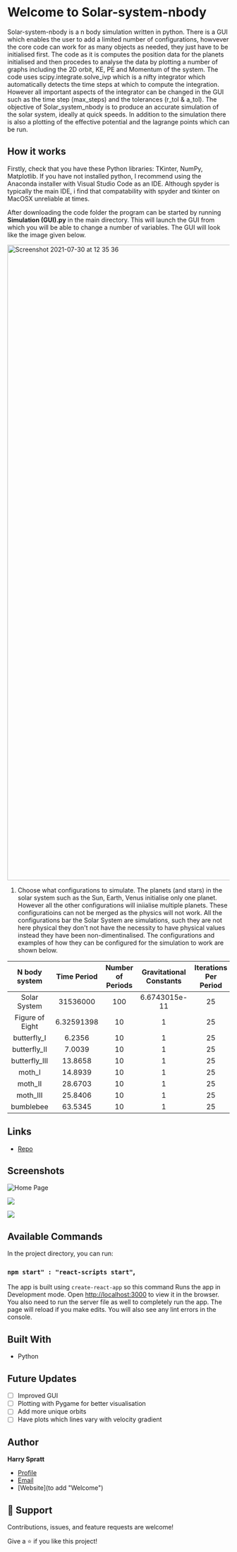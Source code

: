 # Welcome to Solar-system-nbody

Solar-system-nbody is a n body simulation written in python. There is a GUI which enables the user to add a limited number of configurations, howvever the core code can work for as many objects as needed, they just have to be initialised first. The code as it is computes the position data for the planets initialised and then procedes to analyse the data by plotting a number of graphs including the 2D orbit, KE, PE and Momentum of the system. The code uses scipy.integrate.solve_ivp which is a nifty integrator which automatically detects the time steps at which to compute the integration. However all important aspects of the integrator can be changed in the GUI such as the time step (max_steps) and the tolerances (r_tol & a_tol). The objective of Solar_system_nbody is to produce an accurate simulation of the solar system, ideally at quick speeds. In addition to the simulation there is also a plotting of the effective potential and the lagrange points which can be run.

## How it works

Firstly, check that you have these Python libraries: TKinter, NumPy, Matplotlib. If you have not installed python, I recommend using the Anaconda installer with Visual Studio Code as an IDE. Although spyder is typically the main IDE, i find that compatability with spyder and tkinter on MacOSX unreliable at times. 

After downloading the code folder the program can be started by running **Simulation (GUI).py** in the main directory. This will launch the GUI from which you will be able to change a number of variables. The GUI will look like the image given below. 

<img width="1440" alt="Screenshot 2021-07-30 at 12 35 36" src="https://user-images.githubusercontent.com/42693405/127648456-35bf2221-8500-4fc5-a0f4-aa54e52c4e1b.png">

1. Choose what configurations to simulate. The planets (and stars) in the solar system such as the Sun, Earth, Venus initialise only one planet. However all the other configurations will iniialise multiple planets. These configuratioins can not be merged as the physics will not work. All the configurations bar the Solar System are simulations, such they are not here physical they don't not have the necessity to have physical values instead they have been non-dimentinalised. The configurations and examples of how they can be configured for the simulation to work are shown below.
  
| N body system | Time Period | Number of Periods | Gravitational Constants | Iterations Per Period | ODE Solver |
| :-----------: | :------------: | :------------: | :-----------: | :------------: | :------------: |
| Solar System   |   31536000   |    100 | 6.6743015e-11 | 25 | RK45 |
| Figure of Eight  |    6.32591398    |      10 | 1 | 25 | RK45 |
| butterfly_I     |    6.2356    |      10 | 1 | 25 | RK45 |
| butterfly_II     |    7.0039    |      10 | 1 | 25 | RK45 |
| butterfly_III     |    13.8658    |      10 | 1 | 25 | RK45 |
| moth_I     |    14.8939    |      10 | 1 | 25 | RK45 |
| moth_II     |    28.6703    |      10 | 1 | 25 | RK45 |
| moth_III     |    25.8406    |      10 | 1 | 25 | RK45 |
| bumblebee    |    63.5345    |      10 | 1 | 25 | RK45 |

## Links

- [Repo](https://github.com/hsspratt/Solar-system-nbody "<N Body Simulation> Repo")


## Screenshots

![Home Page](/screenshots/1.png "Home Page")

![](/screenshots/2.png)

![](/screenshots/3.png)

## Available Commands

In the project directory, you can run:

### `npm start" : "react-scripts start"`,

The app is built using `create-react-app` so this command Runs the app in Development mode. Open [http://localhost:3000](http://localhost:3000) to view it in the browser. You also need to run the server file as well to completely run the app. The page will reload if you make edits.
You will also see any lint errors in the console.



## Built With

- Python

## Future Updates

- [ ] Improved GUI
- [ ] Plotting with Pygame for better visualisation
- [ ] Add more unique orbits
- [ ] Have plots which lines vary with velocity gradient

## Author

**Harry Spratt**

- [Profile](https://github.com/hsspratt "Rohit jain")
- [Email](mailto:ppyhss@nottingham.ac.uk?subject=Hi "Hi!")
- [Website](to add "Welcome")

## 🤝 Support

Contributions, issues, and feature requests are welcome!

Give a ⭐️ if you like this project!
